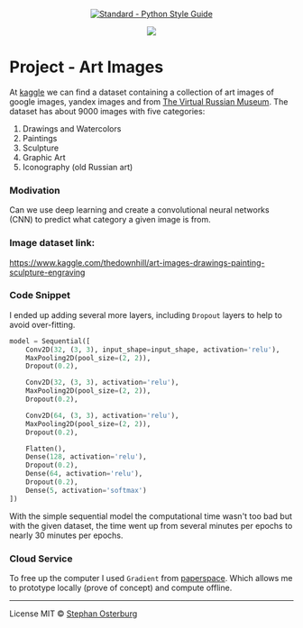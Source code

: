<p align="center">
    <a href="https://www.python.org/dev/peps/"><img src="https://img.shields.io/badge/code_style-standard-brightgreen.svg" alt="Standard - Python Style Guide"></a>
</p>

<center><img src='images/GoogleArt_cropped.png'></center>

    
# Project - Art Images

At [kaggle](https://www.kaggle.com) we can find a dataset containing a collection of art images of google images, yandex images and from [The Virtual Russian Museum](http://rusmuseumvrm.ru/collections/?lang=en). The dataset has about 9000 images with five categories:
1. Drawings and Watercolors
2. Paintings
3. Sculpture
4. Graphic Art
5. Iconography (old Russian art)

### Modivation

Can we use deep learning and create a convolutional neural networks (CNN) to predict what category a given image is from.


### Image dataset link: 

https://www.kaggle.com/thedownhill/art-images-drawings-painting-sculpture-engraving


### Code Snippet

I ended up adding several more layers, including `Dropout` layers to help to avoid over-fitting.


```python
model = Sequential([
    Conv2D(32, (3, 3), input_shape=input_shape, activation='relu'),
    MaxPooling2D(pool_size=(2, 2)),
    Dropout(0.2),

    Conv2D(32, (3, 3), activation='relu'),
    MaxPooling2D(pool_size=(2, 2)),
    Dropout(0.2),

    Conv2D(64, (3, 3), activation='relu'),
    MaxPooling2D(pool_size=(2, 2)),
    Dropout(0.2),

    Flatten(),
    Dense(128, activation='relu'),
    Dropout(0.2),
    Dense(64, activation='relu'),
    Dropout(0.2),
    Dense(5, activation='softmax')
])
```

With the simple sequential model the computational time wasn't too bad but with the given dataset, the time went up from several minutes per epochs to nearly 30 minutes per epochs.

### Cloud Service

To free up the computer I used `Gradient` from [paperspace](https://gradient.paperspace.com/). Which allows me to prototype locally (prove of concept) and compute offline.


---

License MIT © [Stephan Osterburg](https://stephanosterburg.github.io)
